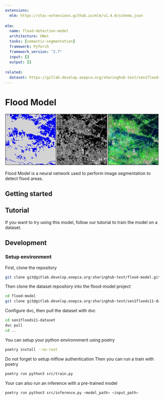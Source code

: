 ```yaml
---
extensions:
  mlm: https://stac-extensions.github.io/mlm/v1.4.0/schema.json

mlm:
  name: flood-detection-model
  architecture: UNet
  tasks: [semantic-segmentation]
  framework: PyTorch
  framework_version: "2.7"
  input: []
  output: []

related:
  dataset: https://gitlab.develop.eoepca.org/sharinghub-test/sen1floods11-dataset
---
```


# Flood Model

![Preview](./flood.png)

Flood Model is a neural network used to perform image segmentation to detect flood areas.

## Getting started

## Tutorial

If you want to try using this model, follow our tutorial to train the model on a dataset.

## Development
### Setup environment

First, clone the repository
```bash
git clone git@gitlab.develop.eoepca.org:sharinghub-test/flood-model.git
```

Then clone the dataset repository into the flood-model project
```bash
cd flood-model
git clone git@gitlab.develop.eoepca.org:sharinghub-test/sen1floods11-dataset.git
```

Configure dvc, then pull the dataset with dvc
```bash
cd sen1floods11-dataset
dvc pull
cd ..
```

You can setup your python environnment using poetry

```bash
poetry install --no-root
```

Do not forget to setup mlflow authentication
Then you can run a train with poetry

```bash
poetry run python3 src/train.py
```

Your can also run an inference with a pre-trained model

```bash
poetry run python3 src/inference.py <model_path> <input_path>
```

